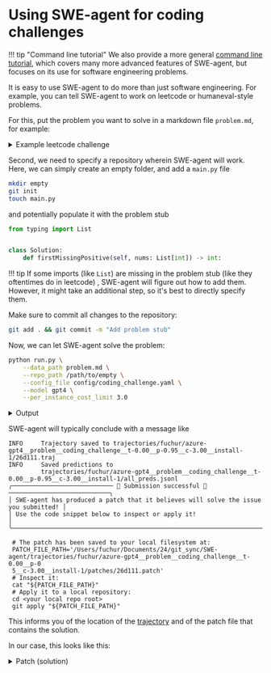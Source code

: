 # Using SWE-agent for coding challenges

!!! tip "Command line tutorial"
    We also provide a more general [command line tutorial](cl_tutorial.md), which covers
    many more advanced features of SWE-agent, but focuses on its use for software engineering
    problems.

It is easy to use SWE-agent to do more than just software engineering.
For example, you can tell SWE-agent to work on leetcode or humaneval-style problems.

For this, put the problem you want to solve in a markdown file `problem.md`, for example:

<details>
<summary>Example leetcode challenge</summary>

This is the <a href="https://leetcode.com/problems/first-missing-positive/">first missing positive</a> challenge.

```markdown
--8<-- "docs/usage/leetcode_example.md"
```

</details>

Second, we need to specify a repository wherein SWE-agent will work.
Here, we can simply create an empty folder, and add a `main.py` file

```bash
mkdir empty
git init
touch main.py
```

and potentially populate it with the problem stub

```python
from typing import List


class Solution:
    def firstMissingPositive(self, nums: List[int]) -> int:
```

!!! tip
    If some imports (like `List`) are missing in the problem stub (like they oftentimes do
    in leetcode) , SWE-agent will figure out how to add them. However, it might take an
    additional step, so it's best to directly specify them.

Make sure to commit all changes to the repository:

```bash
git add . && git commit -m "Add problem stub"
```

Now, we can let SWE-agent solve the problem:

```bash
python run.py \
    --data_path problem.md \
    --repo_path /path/to/empty \
    --config_file config/coding_challenge.yaml \
    --model gpt4 \
    --per_instance_cost_limit 3.0
```

<details>
<summary>Output</summary>

```
--8<-- "docs/usage/coding_challenge_output.log"
```

</details>

SWE-agent will typically conclude with a message like

```
INFO     Trajectory saved to trajectories/fuchur/azure-gpt4__problem__coding_challenge__t-0.00__p-0.95__c-3.00__install-1/26d111.traj
INFO     Saved predictions to
         trajectories/fuchur/azure-gpt4__problem__coding_challenge__t-0.00__p-0.95__c-3.00__install-1/all_preds.jsonl
╭──────────────────────────── 🎉 Submission successful 🎉 ────────────────────────────╮
│ SWE-agent has produced a patch that it believes will solve the issue you submitted! │
│ Use the code snippet below to inspect or apply it!                                  │
╰─────────────────────────────────────────────────────────────────────────────────────╯

 # The patch has been saved to your local filesystem at:
 PATCH_FILE_PATH='/Users/fuchur/Documents/24/git_sync/SWE-agent/trajectories/fuchur/azure-gpt4__problem__coding_challenge__t-0.00__p-0
 5__c-3.00__install-1/patches/26d111.patch'
 # Inspect it:
 cat "${PATCH_FILE_PATH}"
 # Apply it to a local repository:
 cd <your local repo root>
 git apply "${PATCH_FILE_PATH}"
```

This informs you of the location of the [trajectory](trajectories.md) and of the patch file that contains the solution.

In our case, this looks like this:


<details>
<summary>Patch (solution)</summary>

```patch
diff --git a/main.py b/main.py
index 1e7f08f..beabaa7 100644
--- a/main.py
+++ b/main.py
@@ -2,4 +2,37 @@ from typing import List


 class Solution:
-    def firstMissingPositive(self, nums: List[int]) -> int:
+        # Implementation of the function to find the smallest missing positive integer
+        def firstMissingPositive(self, nums: List[int]) -> int:
+            n = len(nums)
+            # Mark numbers (num < 0) and (num > n) with a special marker number (n+1)
+            # We can ignore those because if missing number is in the range (1, n+1)
+            # it must be in the array
+            for i in range(n):
+                if nums[i] <= 0 or nums[i] > n:
+                    nums[i] = n + 1
+
+            # Use index as a hash key and number sign as a presence detector
+            # For example, if nums[1] is negative that means that number `1` is present in the array
+            for i in range(n):
+                num = abs(nums[i])
+                if num <= n:
+                    nums[num - 1] = -abs(nums[num - 1])
+
+            # Now the index of the first positive number is equal to the smallest missing positive number
+            for i in range(n):
+                if nums[i] > 0:
+                    return i + 1
+
+            # If no positive numbers were found, the smallest missing positive is n+1
+            return n + 1
+# Adding test cases to verify the implementation of firstMissingPositive
+if __name__ == "__main__":
+    sol = Solution()
+    # Test case 1
+    assert sol.firstMissingPositive([1, 2, 0]) == 3, "Test case 1 failed"
+    # Test case 2
+    assert sol.firstMissingPositive([3, 4, -1, 1]) == 2, "Test case 2 failed"
+    # Test case 3
+    assert sol.firstMissingPositive([7, 8, 9, 11, 12]) == 1, "Test case 3 failed"
+    print("All test cases passed successfully.")
```
</details>
